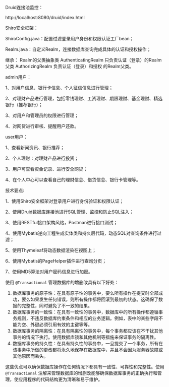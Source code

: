 Druid连接池监控：

http://localhost:8080/druid/index.html

Shiro安全框架：

ShiroConfig.java：配置过滤登录用户身份和权限认证工厂bean；

Realm.java：自定义Realm，连接数据库查询完成具体的认证和授权操作；

继承：
 Realm的父类抽象类
 AuthenticatingRealm 只负责认证（登录）的Realm父类
 AuthorizingRealm  负责认证（登录）和授权 的Realm父类。



admin用户：

1、对用户信息、银行卡信息、个人征信信息进行管理；

2、对理财产品进行管理，包括零钱理财、工资理财、期限理财、基金理财、精选银行（推荐银行）；

3、对用户和管理员的权限进行管理；

4、对网贷进行审核、提醒用户还款。

user用户：

1、查看新闻资讯、银行推荐；

2、个人理财：对理财产品进行投资；

3、用户可查看资金记录、进行安全网贷；

4、在个人中心可以查看自己的理财信息、借贷信息、银行卡管理等。



技术要点:

1、使用Shiro安全框架对登录用户进行身份验证和权限认证；

2、使用Druid数据库连接池进行SQL管理、监控和防止SQL注入；

3、使用RESTful接口架构风格，Postman进行接口测试；

4、使用Mybatis逆向工程生成实体类和持久层代码，动态SQL对查询条件进行过滤；

5、使用Thymeleaf将动态数据渲染在视图上；

6、使用Mybatis的PageHelper插件进行查询分页；

7、使用MD5算法对用户密码信息进行加密。



使用 `@Transactional` 管理数据库的增删改具有以下好处：

1. 数据库事务的原子性：在具有原子性的事务中，要么所有操作在提交时全部成功，要么如果发生任何错误，则所有操作都将回滚到最初的状态。这确保了数据的完整性，同时避免了不一致的结果。
2. 数据库事务的一致性：在具有一致性的事务中，数据库中的所有操作都遵循事务规则，不违反数据库约束条件和相应的业务逻辑。例如，表中的某些字段不能为空、外键必须引用有效的主键等等。
3. 数据库事务的隔离性：在具有隔离性的事务中，每个事务都应该在不干扰其他事务的情况下执行。使用数据库锁和其他机制等措施来保证事务的隔离性。
4. 数据库事务的持久性：在具有持久性的事务中，一旦提交了一个事务，所有在该事务中所做的更改都将永久地保存在数据库中，并且不会因为服务器故障或其他原因而丢失。

这些优点可以确保数据库操作在任何情况下都具有一致性、可靠性和完整性。使用 `@Transactional` 注解来管理数据库的增删改能够确保数据库事务的正确执行和管理，使应用程序的代码结构更为清晰和易于维护。